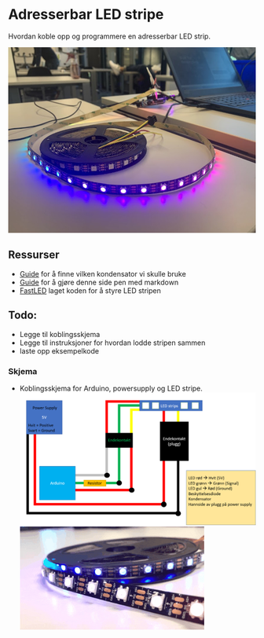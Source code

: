 # Adresserbar LED stripe
Hvordan koble opp og programmere en adresserbar LED strip.

![Bild på rull på bord](img/rull_pa_bord.jpg)

## Ressurser
- [Guide](https://learn.adafruit.com/adafruit-neopixel-uberguide/powering-neopixels) for å finne vilken kondensator vi skulle bruke
- [Guide](https://www.markdownguide.org/cheat-sheet/) for å gjøre denne side pen med markdown
- [FastLED](http://fastled.io/) laget koden for å styre LED stripen

## Todo:
- Legge til koblingsskjema
- Legge til instruksjoner for hvordan lodde stripen sammen
- laste opp eksempelkode

### Skjema
- Koblingsskjema for Arduino, powersupply og LED stripe.
![LED Koblingsskjema](img/LED_tegning_v4.png)
![LED Koblingsskjema](img/LED_gif.gif)
